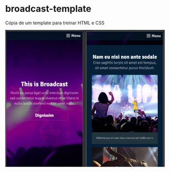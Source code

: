 # broadcast-template
 Cópia de um template para treinar HTML e CSS

![preview](./images/preview.png)